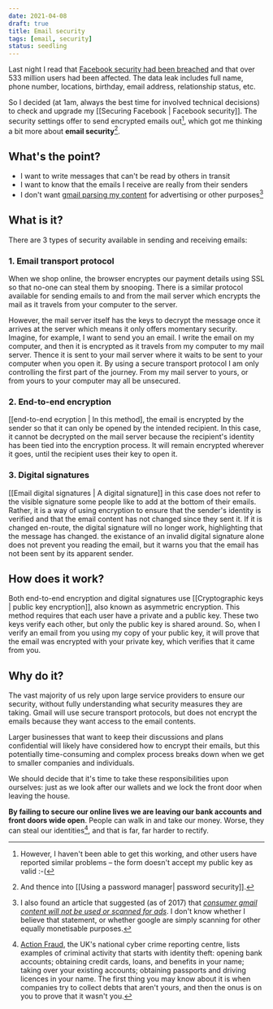 ```yaml
---
date: 2021-04-08
draft: true
title: Email security
tags: [email, security]
status: seedling
---
```


Last night I read that [Facebook security had been breached](https://www.howtogeek.com/722194/everything-you-need-to-know-about-the-facebook-data-breach/) and that over 533 million users had been affected. The data leak includes full name, phone number, locations, birthday, email address, relationship status, etc.


So I decided (at 1am, always the best time for involved technical decisions) to check and upgrade my [[Securing Facebook | Facebook security]]. The security settings offer to send encrypted emails out[^fn-broken], which got me thinking a bit more about **email security**[^fn-passwords].

[^fn-passwords]: And thence into [[Using a password manager| password security]].

[^fn-broken]: However, I haven't been able to get this working, and other users have reported similar problems – the form doesn't accept my public key as valid :-(



## What's the point?
- I want to write messages that can't be read by others in transit
- I want to know that the emails I receive are really from their senders
- I don't want [gmail parsing my content](https://easydns.com/blog/2019/06/03/googles-gmail-scans-parses-analyzes-and-catalogs-your-email/) for advertising or other purposes[^fn-gscan]



[^fn-gscan]: I also found an article that suggested (as of 2017) that [_consumer gmail content will not be used or scanned for ads_](https://www.zdnet.com/article/google-will-stop-scanning-gmail-content-for-ad-targeting/). I don't know whether I believe that statement, or whether google are simply scanning for other equally monetisable purposes.


## What is it?
There are 3 types of security available in sending and receiving emails:



### 1. Email transport protocol
When we shop online, the browser encryptes our payment details using SSL so that no-one can steal them by snooping. There is a similar protocol available for sending emails to and from the mail server which encrypts the mail as it travels from your computer to the server.

However, the mail server itself has the keys to decrypt the message once it arrives at the server which means it only offers momentary security. Imagine, for example, I want to send you an email. I write the email on my computer, and then it is encrypted as it travels from my computer to my mail server. Thence it is sent to your mail server where it waits to be sent to your computer when you open it. By using a secure transport protocol I am only controlling the first part of the journey. From my mail server to yours, or from yours to your computer may all be unsecured.



### 2. End-to-end encryption
[[end-to-end ecryption | In this method], the email is encrypted by the sender so that it can only be opened by the intended recipient. In this case, it cannot be decrypted on the mail server because the recipient's identity has been tied into the encryption process. It will remain encrypted wherever it goes, until the recipient uses their key to open it.



### 3. Digital signatures
[[Email digital signatures | A digital signature]] in this case does not refer to the visible signature some people like to add at the bottom of their emails. Rather, it is a way of using encryption to ensure that the sender's identity is verified and that the email content has not changed since they sent it. If it is changed en-route, the digital signature will no longer work, highlighting that the message has changed. the existance of an invalid digital signature alone does not prevent you reading the email, but it warns you that the email has not been sent by its apparent sender.





## How does it work?
Both end-to-end encryption and digital signatures use [[Cryptographic keys | public key encryption]], also known as asymmetric encryption. This method requires that each user have a private and a public key. These two keys verify each other, but only the public key is shared around. So, when I verify an email from you using my copy of your public key, it will prove that the email was encrypted with your private key, which verifies that it came from you.



## Why do it?

The vast majority of us rely upon large service providers to ensure our security, without fully understanding what security measures they are taking. Gmail will use secure transport protocols, but does not encrypt the emails because they want access to the email contents.

Larger businesses that want to keep their discussions and plans confidential will likely have considered how to encrypt their emails, but this potentially time-consuming and complex process breaks down when we get to smaller companies and individuals.

We should decide that it's time to take these responsibilities upon ourselves: just as we look after our wallets and we lock the front door when leaving the house.

**By failing to secure our online lives we are leaving our bank accounts and front doors wide open**. People can walk in and take our money. Worse, they can steal our identities[^fn-idtheft], and that is far, far harder to rectify.

[^fn-idtheft]: [Action Fraud](https://www.actionfraud.police.uk/a-z-of-fraud/identity-fraud-and-identity-theft), the UK's national cyber crime reporting centre, lists examples of criminal activity that starts with identity theft: opening bank accounts; obtaining credit cards, loans, and benefits in your name; taking over your existing accounts; obtaining passports and driving licences in your name. The first thing you may know about it is when companies try to collect debts that aren't yours, and then the onus is on you to prove that it wasn't you.


